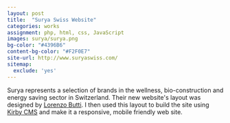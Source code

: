 ```yaml
---
layout: post
title:  "Surya Swiss Website"
categories: works
assignment: php, html, css, JavaScript
images: surya/surya.png
bg-color: "#4396B6"
content-bg-color: "#F2F0E7"
site-url: http://www.suryaswiss.com/
sitemap:
  exclude: 'yes'
---
```

Surya represents a selection of brands in the wellness, bio-construction and energy saving sector in Switzerland. Their new website's layout was designed by [Lorenzo Butti](http://lorenzobutti.com). I then used this layout to build the site using [Kirby CMS](http://getkirby.com) and make it a responsive, mobile friendly web site.
